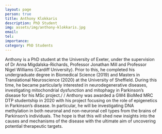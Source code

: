 ```yaml
---
layout: page
person: true
title: Anthony Klokkaris
description: PhD Student
img: assets/img/anthony-klokkaris.jpg 
email: 
tel:
importance: 
category: PhD Students
---
```


Anthony is a PhD student at the University of Exeter, under the supervision of Dr Anna Migdalska-Richards, Professor Jonathan Mill and Professor Nigel Williams (Cardiff University). Prior to this, he completed his undergraduate degree in Biomedical Science (2019) and Masters in Translational Neuroscience (2020) at the University of Sheffield. During this time, he became particularly interested in neurodegenerative diseases, investigating mitochondrial dysfunction and mitophagy in Parkinson’s disease for his MSc project./
/
Anthony was awarded a GW4 BioMed MRC DTP studentship in 2020 with his project focusing on the role of epigenetics in Parkinson’s disease. In particular, he will be investigating DNA methylation in both neuronal and non-neuronal cell types from the brains of Parkinson’s individuals. The hope is that this will shed new insights into the causes and mechanisms of the disease with the ultimate aim of uncovering potential therapeutic targets.

